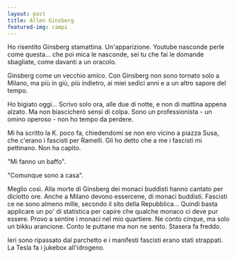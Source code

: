 ```yaml
---
layout: post
title: Allen Ginsberg
featured-img: campi
---
```


Ho risentito Ginsberg stamattina. Un'apparizione. Youtube nasconde perle come questa... che poi mica le nasconde, sei tu che fai le domande sbagliate, come davanti a un oracolo.

Ginsberg come un vecchio amico. Con Ginsberg non sono tornato solo a Milano, ma più in giù, più indietro, ai miei sedici anni e a un altro sapore del tempo.

Ho bigiato oggi... Scrivo solo ora, alle due di notte, e non di mattina appena alzato. Ma non biascicherò sensi di colpa. Sono un professionista - un omino operoso - non ho tempo da perdere.

Mi ha scritto la K. poco fa, chiedendomi se non ero vicino a piazza Susa, che c'erano i fascisti per Ramelli. Gli ho detto che a me i fascisti mi pettinano. Non ha capito.

"Mi fanno un baffo".

"Comunque sono a casa".

Meglio così. Alla morte di Ginsberg dei monaci buddisti hanno cantato per diciotto ore. Anche a Milano devono essercene, di monaci buddisti. Fascisti ce ne sono almeno mille, secondo il sito della Repubblica... Quindi basta applicare un po' di statistica per capire che qualche monaco ci deve pur essere. Provo a sentire i monaci nel mio quartiere. Ne conto cinque, ma solo un bikku arancione. Conto le puttane ma non ne sento. Stasera fa freddo.

Ieri sono ripassato dal parchetto e i manifesti fascisti erano stati strappati. La Tesla fa i jukebox all'idrogeno.  
